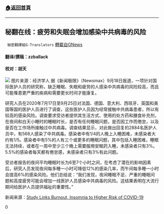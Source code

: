 ###  [:house:返回首頁](https://github.com/ourhimalayas/txt)
---


## 秘翻在线：疲劳和失眠会增加感染中共病毒的风险
` 秘密翻譯組G-Translators` [轉載自GNews](https://gnews.org/zh-hans/1542150/)

#### 翻译/撰稿：zzballack

#### 校对：胡天
![](https://assets.gnews.org/wp-content/uploads/2021/09/image-237.png)          图片来源：经济学人
据《新闻极限》（Newsmax）9月18日报道，一项针对国际医护人员的研究称，缺乏睡眠、失眠和疲劳的人感染中共病毒的风险较高，而且可能罹患更严重的疾病和需要更长时间才能康复。

研究人员在2020年7月17日至9月25日对法国、德国、意大利、西班牙、英国和美国等国的医护人员进行了调查，这些医护人员因为经常接触中共病毒患者，所以有较高的感染风险。调查要求受访者提供其生活方式、使用的处方药和膳食补充剂，在夜间和白天小睡时的睡眠时长，是否有任何睡眠问题，是否因工作而倦怠，以及是否在工作场所接触过中共病毒。调查结果显示，对此做出回复的2884名医护人员中，有568人感染了中共病毒。感染者中有1/4的人晚上入睡困难，未感染者大约有1/5。感染者中有5%的人有三个或更多的睡眠问题，其中包括入睡困难，睡眠无法持续，或者在一周中至少三个晚上需要服用安眠药入睡，未感染者只有3%。5.5%的感染者每天都有倦怠感，未感染者只有3%有此问题。

受访者报告的夜间平均睡眠时长为6至7个小时之间，在考虑了潜在的影响因素后，研究人员发现夜间每多睡一小时可降低12%的感染几率，而午间每多睡一小时会提高6%的感染风险。他们总结说：“我们发现，夜间睡眠不足、严重的睡眠问题和高度疲劳可能会增加一线医护人员感染中共病毒的风险。这结果表明在大流行期间给医护人员提供福祉的重要性。”

新闻来源：[Study Links Burnout, Insomnia to Higher Risk of COVID-19](https://www.newsmax.com/health-news/burnout-insomnia-covid-19-sleep/2021/09/18/id/1036965/)

0
